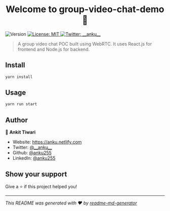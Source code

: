 <h1 align="center">Welcome to group-video-chat-demo 👋</h1>
<p>
  <img alt="Version" src="https://img.shields.io/badge/version-1.0.0-blue.svg?cacheSeconds=2592000" />
  <a href="#" target="_blank">
    <img alt="License: MIT" src="https://img.shields.io/badge/License-MIT-yellow.svg" />
  </a>
  <a href="https://twitter.com/__anku__" target="_blank">
    <img alt="Twitter: __anku__" src="https://img.shields.io/twitter/follow/__anku__.svg?style=social" />
  </a>
</p>

> A group video chat POC built using WebRTC. It uses React.js for frontend and Node.js for backend.

## Install

```sh
yarn install
```

## Usage

```sh
yarn run start
```

## Author

👤 **Ankit Tiwari**

* Website: https://anku.netlify.com
* Twitter: [@\_\_anku\_\_](https://twitter.com/\_\_anku\_\_)
* Github: [@anku255](https://github.com/anku255)
* LinkedIn: [@anku255](https://linkedin.com/in/anku255)

## Show your support

Give a ⭐️ if this project helped you!

***
_This README was generated with ❤️ by [readme-md-generator](https://github.com/kefranabg/readme-md-generator)_